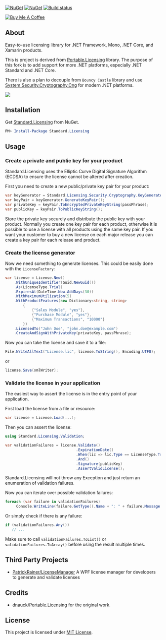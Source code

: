 [![NuGet](https://img.shields.io/nuget/v/Standard.Licensing.svg)](https://www.nuget.org/packages/Standard.Licensing/)
[![NuGet](https://img.shields.io/nuget/dt/Standard.Licensing.svg)](https://www.nuget.org/packages/Standard.Licensing/)
[![Build status](https://ci.appveyor.com/api/projects/status/8jjw5v89h83p80ax/branch/master?svg=true)](https://ci.appveyor.com/project/junian/standard-licensing/branch/master)

[![Buy Me A Coffee](https://www.buymeacoffee.com/assets/img/custom_images/orange_img.png)](https://www.buymeacoffee.com/junian)

## About

Easy-to-use licensing library for .NET Framework, Mono, .NET Core, and Xamarin products.

This is project is derived from [Portable.Licensing](https://github.com/dnauck/Portable.Licensing/) library. The purpose of this fork is to add support for more .NET platforms, especially .NET Standard and .NET Core.

There is also a plan to decouple from `Bouncy Castle` library and use [System.Security.Cryptography.Cng](https://www.nuget.org/packages/System.Security.Cryptography.Cng/) for modern .NET platforms.

![](https://1.bp.blogspot.com/-yv8fTM-7QdQ/WoghR2w1KJI/AAAAAAAAC28/0BGyFsS2nGoN9t2QnoXgMbiWVUwUipH1gCLcBGAs/s1600/standard-licensing-logo.png)

## Installation

Get [Standard.Licensing](https://www.nuget.org/packages/Standard.Licensing/) from NuGet.

```powershell
PM> Install-Package Standard.Licensing
```

## Usage

### Create a private and public key for your product

Standard.Licensing uses the Elliptic Curve Digital Signature Algorithm (ECDSA) to ensure the license cannot be altered after creation.

First you need to create a new public/private key pair for your product:

```csharp
var keyGenerator = Standard.Licensing.Security.Cryptography.KeyGenerator.Create(); 
var keyPair = keyGenerator.GenerateKeyPair(); 
var privateKey = keyPair.ToEncryptedPrivateKeyString(passPhrase);  
var publicKey = keyPair.ToPublicKeyString();
```

Store the private key securely and distribute the public key with your product.
Normally you create one key pair for each product, otherwise it is possible to use a license with all products using the same key pair.
If you want your customer to buy a new license on each major release you can create a key pair for each release and product.

### Create the license generator

Now we need something to generate licenses. This could be easily done with the `LicenseFactory`:

```csharp
var license = License.New()  
    .WithUniqueIdentifier(Guid.NewGuid())  
    .As(LicenseType.Trial)  
    .ExpiresAt(DateTime.Now.AddDays(30))  
    .WithMaximumUtilization(5)  
    .WithProductFeatures(new Dictionary<string, string>  
        {  
            {"Sales Module", "yes"},  
            {"Purchase Module", "yes"},  
            {"Maximum Transactions", "10000"}  
        })  
    .LicensedTo("John Doe", "john.doe@example.com")  
    .CreateAndSignWithPrivateKey(privateKey, passPhrase);
```

Now you can take the license and save it to a file:

```csharp
File.WriteAllText("License.lic", license.ToString(), Encoding.UTF8);
```

or

```csharp
license.Save(xmlWriter);
```

### Validate the license in your application ###

The easiest way to assert the license is in the entry point of your application.

First load the license from a file or resource:

```csharp
var license = License.Load(...);
```

Then you can assert the license:

```csharp
using Standard.Licensing.Validation;

var validationFailures = license.Validate()  
                                .ExpirationDate()  
                                .When(lic => lic.Type == LicenseType.Trial)  
                                .And()  
                                .Signature(publicKey)  
                                .AssertValidLicense();
```

Standard.Licensing will not throw any Exception and just return an enumeration of validation failures.

Now you can iterate over possible validation failures:

```csharp
foreach (var failure in validationFailures)
     Console.WriteLine(failure.GetType().Name + ": " + failure.Message + " - " + failure.HowToResolve);
```

Or simply check if there is any failure:

```csharp
if (validationFailures.Any())
   // ...
```

Make sure to call `validationFailures.ToList()` or `validationFailures.ToArray()` before using the result multiple times.

## Third Party Projects

- [PatrickRainer/LicenseManager](https://github.com/PatrickRainer/LicenseManager) A WPF license manager for developers to generate and validate licenses

## Credits

- [dnauck/Portable.Licensing](https://github.com/dnauck/Portable.Licensing/) for the original work.

## License

This project is licensed under [MIT License](https://github.com/junian/Standard.Licensing/blob/master/LICENSE).

